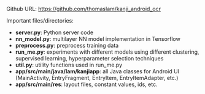 Github URL: https://github.com/thomaslam/kanji_android_ocr

Important files/directories:
* **server.py**: Python server code
* **nn_model.py**: multilayer NN model implementation in Tensorflow
* **preprocess.py**: preprocess training data
* **run_me.py**: experiments with different models using different clustering,
  supervised learning, hyperparameter selection techniques
* **util.py**: utility functions used in run_me.py
* **app/src/main/java/lam/kanjiapp**: all Java classes for Android UI
  (MainActivity, EntryFragment, EntryItem, EntryItemAdapter, etc.)
* **app/src/main/res**: layout files, constant values, ids, etc.
